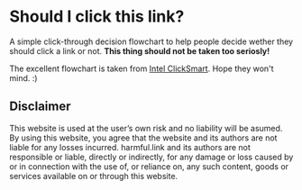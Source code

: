 # Should I click this link?

A simple click-through decision flowchart to help people decide wether they
should click a link or not. **This thing should not be taken too seriosly!**

The excellent flowchart is taken from [Intel ClickSmart](http://digitalsecurity.intel.com/clicksmart/en/#flowchart). Hope they won't mind. :)

## Disclaimer

This website is used at the user’s own risk and no liability will be asumed. By using this website, you agree that the website and its authors are not liable for any losses incurred. harmful.link and its authors are not responsible or liable, directly or indirectly, for any damage or loss caused by or in connection with the use of, or reliance on, any such content, goods or services available on or through this website.
